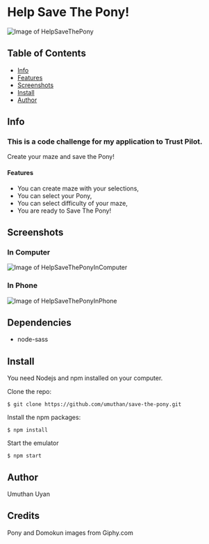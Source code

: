 # Help Save The Pony!

![Image of HelpSaveThePony](http://umuthan.com/wp-content/uploads/2019/12/help-save-the-pony.png)

## Table of Contents

- [Info](#info)
- [Features](#features)
- [Screenshots](#screenshots)
- [Install](#install)
- [Author](#author)

## Info

### This is a code challenge for my application to Trust Pilot.

Create your maze and save the Pony!

#### Features

* You can create maze with your selections,
* You can select your Pony,
* You can select difficulty of your maze,
* You are ready to Save The Pony!

## Screenshots

### In Computer

![Image of HelpSaveThePonyInComputer](http://umuthan.com/wp-content/uploads/2019/12/savetheponycomputer.png)

### In Phone

![Image of HelpSaveThePonyInPhone](http://umuthan.com/wp-content/uploads/2019/12/savetheponymobile.png)

## Dependencies

* node-sass

## Install

You need Nodejs and npm installed on your computer.

Clone the repo:

```
$ git clone https://github.com/umuthan/save-the-pony.git
```

Install the npm packages:

```
$ npm install
```

Start the emulator
```
$ npm start
```

## Author

Umuthan Uyan

## Credits

Pony and Domokun images from Giphy.com
